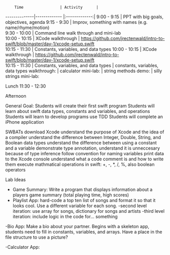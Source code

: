  		Time        		| Activity      |
   --------------|-------------         |:-------------:|
		9:00 - 9:15      	| PPT with big goals, objectives, agenda
		9:15 - 9:30    	| Improv, something with names (e.g. name/rhyme/motion)	     
 		9:30 - 10:00 		| Command line walk through and mini-lab      
 		10:00 - 10:15	        | XCode walkthrough
		    	| https://github.com/jrectenwald/intro-to-swift/blob/master/day-1/xcode-setup.swift	     
 		10:15 - 11:30		| Constants, variables, and data types
 		10:00 - 10:15	        | XCode walkthrough
		    			| https://github.com/jrectenwald/intro-to-swift/blob/master/day-1/xcode-setup.swift	     
 		10:15 - 11:30		| Constants, variables, and data types
		                        | constants, variables, data types walkthrough:
	                		| calculator mini-lab: 
	                		| string methods demo:
                        		| silly strings mini-lab:

Lunch 		11:30 - 12:30

Afternoon

General Goal: 
Students will create their first swift program
Students will learn about swift data types, constants and variables, and operations
Students will learn to develop programs use TDD
Students will complete an iPhone application


SWBATs
download Xcode
understand the purpose of Xcode and the idea of a compiler
understand the difference between Integer, Double, String, and Boolean data types 
understand the difference between using a constant and a variable
demonstrate type annotation, understand it is unneccesary because of type inference
follow convention for naming variables
print data to the Xcode console
understand what a code comment is and how to write them
execute mathmatical operations in swift: +, -, *, /, %, also boolean operators



Lab Ideas
- Game Summary: Write a program that displays information about a players game summary (total playing time, high scores)
- Playlist App: hard-code a top ten list of songs and format it so that it looks cool. Use a different variable for each song.
        -second level iteration: use array for songs, dictionary for songs and artists
        -third level iteration: include logic in the code for... something

-Bio App: Make a bio about your partner. Begins with a skeleton app, students need to fill in constants, variables, and arrays. Have a place in the file structure to use a picture? 


-Calculator App: 
